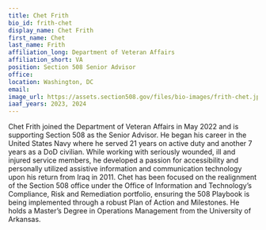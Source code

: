 ```yaml
---
title: Chet Frith
bio_id: frith-chet
display_name: Chet Frith
first_name: Chet
last_name: Frith
affiliation_long: Department of Veteran Affairs
affiliation_short: VA
position: Section 508 Senior Advisor
office: 
location: Washington, DC
email: 
image_url: https://assets.section508.gov/files/bio-images/frith-chet.jpg
iaaf_years: 2023, 2024
---
```

Chet Frith joined the Department of Veteran Affairs in May 2022 and is supporting Section 508 as the Senior Advisor. He began his career in the United States Navy where he served 21 years on active duty and another 7 years as a DoD civilian. While working with seriously wounded, ill and injured service members, he developed a passion for accessibility and personally utilized assistive information and communication technology upon his return from Iraq in 2011. Chet has been focused on the realignment of the Section 508 office under the Office of Information and Technology’s Compliance, Risk and Remediation portfolio, ensuring the 508 Playbook is being implemented through a robust Plan of Action and Milestones. He holds a Master’s Degree in Operations Management from the University of Arkansas.